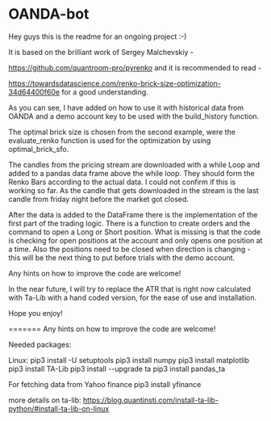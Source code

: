 # OANDA-bot
Hey guys this is the readme for an ongoing project :-) 

It is based on the brilliant work of Sergey Malchevskiy - 

https://github.com/quantroom-pro/pyrenko and it is recommended to read -

https://towardsdatascience.com/renko-brick-size-optimization-34d64400f60e for a good understanding. 

As you can see, I have added on how to use it with historical data from OANDA and a demo account key to be used with the build_history function. 

The optimal brick size is chosen from the second example, were the evaluate_renko function is used for the optimization by using optimal_brick_sfo. 

The candles from the pricing stream are downloaded with a while Loop and added to a pandas data frame above the while loop. They should form the Renko Bars according to the actual data. I could not confirm if this is working so far. As the candle that gets downloaded in the stream is the last candle from friday night before the market got closed.

After the data is added to the DataFrame there is the implementation of the first part of the trading logic.
There is a function to create orders and the command to open a Long or Short position. What is missing is that the code is checking for open positions at the account and only opens one position at a time. Also the positions need to be closed when direction is changing - this will be the next thing to put before trials with the demo account. 

Any hints on how to improve the code are welcome!

In the near future, I will try to replace the ATR that is right now calculated with Ta-Lib with a hand coded version, for the ease of use and installation. 


Hope you enjoy!

=======
Any hints on how to improve the code are welcome!

Needed packages:

Linux:
pip3 install -U setuptools
pip3 install numpy
pip3 install matplotlib
pip3 install TA-Lib
pip3 install --upgrade ta
pip3 install pandas_ta

For fetching data from Yahoo finance
pip3 install yfinance


more details on ta-lib: https://blog.quantinsti.com/install-ta-lib-python/#install-ta-lib-on-linux
